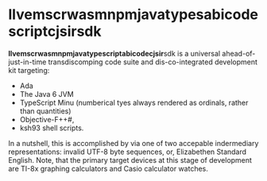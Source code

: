 # llvemscrwasmnpmjavatypesabicodescriptcjsirsdk
**llv**__emscr__**wasm**__npm__**java**__type__**script**__abi__**codec**__js__**ir**sdk is a universal ahead-of-just-in-time transdiscomping code suite and dis-co-integrated development kit targeting:

- Ada
- The Java 6 JVM
- TypeScript Minu (numberical tyes  always rendered as ordinals, rather than quantities)
- Objective-F++#,
- ksh93 shell scripts.

In a nutshell, this is accomplished by via one of two accepable indermediary representations: invalid UTF-8 byte sequences, or, Elizabethen Standard English. Note, that the primary target devices at this stage of development are TI-8x graphing calculators and Casio calculator watches.
